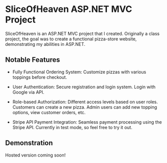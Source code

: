 # SliceOfHeaven ASP.NET MVC Project

SliceOfHeaven is an ASP.NET MVC project that I created. Originally a class project, the goal was to create a functional pizza-store website, demonstrating my abilities in ASP.NET.

## Notable Features

- Fully Functional Ordering System: Customize pizzas with various toppings before checkout.

- User Authentication: Secure registration and login system. Login with Google via API.

- Role-based Authorization: Different access levels based on user roles. Customers can create a new pizza. Admin users can add new topping options, view customer orders, etc. 

- Stripe API Payment Integration: Seamless payment processing using the Stripe API. Currently in test mode, so feel free to try it out.

## Demonstration

Hosted version coming soon!
